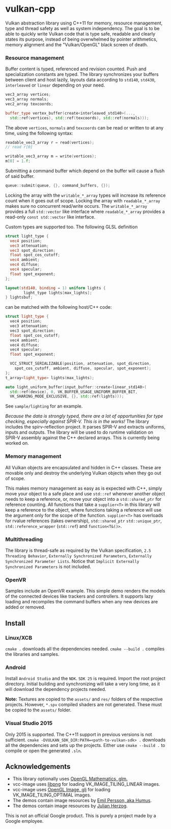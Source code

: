 # vulkan-cpp
Vulkan abstraction library using C++11 for memory, resource management, type and thread safety as well as system independency.
The goal is to be able to quickly write Vulkan code that is type safe, readable and clearly states its purpose, instead of being overwhelmed by pointer arithmetics, memory alignment and the "Vulkan/OpenGL" black screen of death.
### Resource management
Buffer content is typed, referenced and revision counted. Push and specialization constants are typed. The library synchronizes your buffers between client and host lazily,
layouts data according to `std140`, `std430`, `interleaved` or `linear` depending on your need.
```C++
vec3_array vertices;
vec3_array normals;
vec2_array texcoords;

buffer_type vertex_buffer(create<interleaved_std140>(...,
  std::ref(vertices), std::ref(texcoords), std::ref(normals)));
```
The above `vertices`, `normals` and `texcoords` can be read or written to at any time, using the following syntax:
```C++
readable_vec3_array r = read(vertices);
// read r[0]

writable_vec3_array m = write(vertices);
m[0] = 1.f;
```
Submitting a command buffer which depend on the buffer will cause a flush of said buffer.
```C++
queue::submit(queue, {}, command_buffers, {});
```
Locking the array with the `writable_*_array` types will increase its reference count when it goes out of scope. Locking the array with `readable_*_array` makes sure no concurrent read/write occurs.
The `writable_*_array` provides a full `std::vector` like interface where `readable_*_array` provides a read-only `const std::vector` like interface.

Custom types are supported too. The following GLSL definition
```GLSL
struct light_type {
  vec4 position;
  vec3 attenuation;
  vec3 spot_direction;
  float spot_cos_cutoff;
  vec4 ambient;
  vec4 diffuse;
  vec4 specular;
  float spot_exponent;
};

layout(std140, binding = 1) uniform lights {
        light_type lights[max_lights];
} lightsbuf;
```

can be matched with the following host/C++ code:

```C++
struct light_type {
  vec4 position;
  vec3 attenuation;
  vec3 spot_direction;
  float spot_cos_cutoff;
  vec4 ambient;
  vec4 diffuse;
  vec4 specular;
  float spot_exponent;

  VCC_STRUCT_SERIALIZABLE(position, attenuation, spot_direction,
    spot_cos_cutoff, ambient, diffuse, specular, spot_exponent);
};
t_array<light_type> lights(max_lights);

auto light_uniform_buffer(input_buffer::create<linear_std140>(
  std::ref(device), 0, VK_BUFFER_USAGE_UNIFORM_BUFFER_BIT,
  VK_SHARING_MODE_EXCLUSIVE, {}, std::ref(lights)));
```
See ```sample/lighting``` for an example.

*Because the data is strongly typed, there are a lot of opportunities for type checking, especially against SPIR-V. This is in the works!*
The library includes the spirv-reflection project. It parses SPIR-V and extracts uniforms, inputs and outputs. The library will be used to do runtime validation on SPIR-V assembly against the C++ declared arrays. This is currently being worked on.
### Memory management
All Vulkan objects are encapsulated and hidden in C++ classes. These are movable only and destroy the underlying Vulkan objects when they go out of scope.

This makes memory management as easy as is expected with C++, simply move your object to a safe place and use `std::ref` whenever another object
needs to keep a reference, or, move your object into a `std::shared_ptr` for reference counting. All functions that take a `supplier<T>` in this library
will keep a reference to the object, where functions taking a reference will use the argument only for the scope of the function. `supplier<T>` has overloads for rvalue references (takes ownership), `std::shared_ptr` `std::unique_ptr`, `std::reference_wrapper` (`std::ref`) and `function<T&()>`.
### Multithreading
The library is thread-safe as required by the Vulkan specification, `2.5 Threading Behavior`, `Externally Synchronized Parameters`, `Externally Synchronized Parameter Lists`.
Notice that `Implicit Externally Synchronized Parameters` is not included.
### OpenVR
Samples include an OpenVR example. This simple demo renders the models of the connected devices like trackers and controllers. It supports lazy loading and recompiles the command buffers when any new devices are added or removed.
## Install
### Linux/XCB
`cmake .` downloads all the dependencies needed. `cmake --build .` compiles the libraries and samples. 
### Android
Install `Android Studio` and the `NDK`. `SDK 25` is required. Import the root project directory. Initial building and synchronizing will take a very long time, as it will download the dependency projects needed.

**Note:** Textures are copied to the `assets/` and `res/` folders of the respective projects. However, `*.spv` compiled shaders are not generated. These must be copied to the `assets/` folder. 
### Visual Studio 2015
Only 2015 is supported. The C++11 support in previous versions is not sufficient.
`cmake -DVULKAN_SDK_DIR:PATH=<path-to-vulkan-sdk> .` downloads all the dependencies and sets up the projects.
Either use  `cmake --build .` to compile or open the generated  `.sln`.
## Acknowledgements
* This library optionally uses [OpenGL Mathematics, glm.](http://glm.g-truc.net/0.9.7/index.html)
* vcc-image uses [libpng](http://www.libpng.org/) for loading VK_IMAGE_TILING_LINEAR images.
* vcc-image uses [OpenGL Image, gli](http://gli.g-truc.net/) for loading VK_IMAGE_TILING_OPTIMAL images.
* The demos contain image resources by [Emil Persson, aka Humus](http://www.humus.name).
* The demos contain image resources by [Julian Herzog](https://commons.wikimedia.org/wiki/File:Normal_map_example_with_scene_and_result.png).

This is not an official Google product.
This is purely a project made by a Google employee.
